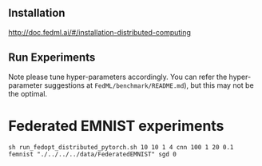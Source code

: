 ## Installation
http://doc.fedml.ai/#/installation-distributed-computing

## Run Experiments
Note please tune hyper-parameters accordingly. 
You can refer the hyper-parameter suggestions at `FedML/benchmark/README.md`), but this may not be the optimal.


# Federated EMNIST experiments
```
sh run_fedopt_distributed_pytorch.sh 10 10 1 4 cnn 100 1 20 0.1 femnist "./../../../data/FederatedEMNIST" sgd 0

```
